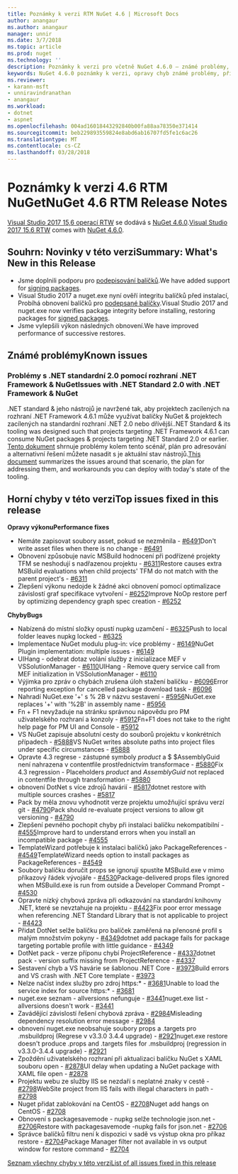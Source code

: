 ```yaml
---
title: Poznámky k verzi RTM NuGet 4.6 | Microsoft Docs
author: anangaur
ms.author: anangaur
manager: unnir
ms.date: 3/7/2018
ms.topic: article
ms.prod: nuget
ms.technology: ''
description: Poznámky k verzi pro včetně NuGet 4.6.0 – známé problémy, opravy chyb, přidaných funkcí a chcete.
keywords: NuGet 4.6.0 poznámky k verzi, opravy chyb známé problémy, přidat funkce, chcete
ms.reviewer:
- karann-msft
- unniravindranathan
- anangaur
ms.workload:
- dotnet
- aspnet
ms.openlocfilehash: 004ad16018443292840b00fa88aa78350e371414
ms.sourcegitcommit: beb229893559824e8abd6ab16707fd5fe1c6ac26
ms.translationtype: MT
ms.contentlocale: cs-CZ
ms.lasthandoff: 03/28/2018
---
```

# <a name="nuget-46-rtm-release-notes"></a><span data-ttu-id="cf185-104">Poznámky k verzi 4.6 RTM NuGet</span><span class="sxs-lookup"><span data-stu-id="cf185-104">NuGet 4.6 RTM Release Notes</span></span>

<span data-ttu-id="cf185-105">[Visual Studio 2017 15,6 operací RTW](https://www.visualstudio.com/news/releasenotes/vs2017-relnotes) se dodává s [NuGet 4.6.0](https://dist.nuget.org/win-x86-commandline/v4.6.0/nuget.exe).</span><span class="sxs-lookup"><span data-stu-id="cf185-105">[Visual Studio 2017 15.6 RTW](https://www.visualstudio.com/news/releasenotes/vs2017-relnotes) comes with [NuGet 4.6.0](https://dist.nuget.org/win-x86-commandline/v4.6.0/nuget.exe).</span></span>

## <a name="summary-whats-new-in-this-release"></a><span data-ttu-id="cf185-106">Souhrn: Novinky v této verzi</span><span class="sxs-lookup"><span data-stu-id="cf185-106">Summary: What's New in this Release</span></span>
* <span data-ttu-id="cf185-107">Jsme doplnili podporu pro [podepisování balíčků](https://docs.microsoft.com/en-us/nuget/create-packages/sign-a-package).</span><span class="sxs-lookup"><span data-stu-id="cf185-107">We have added support for [signing packages](https://docs.microsoft.com/en-us/nuget/create-packages/sign-a-package).</span></span>  
* <span data-ttu-id="cf185-108">Visual Studio 2017 a nuget.exe nyní ověří integritu balíčků před instalací, Probíhá obnovení balíčků pro [podepsané balíčky](https://docs.microsoft.com/en-us/nuget/reference/signed-packages-reference).</span><span class="sxs-lookup"><span data-stu-id="cf185-108">Visual Studio 2017 and nuget.exe now verifies package integrity before installing, restoring packages for [signed packages](https://docs.microsoft.com/en-us/nuget/reference/signed-packages-reference).</span></span>
* <span data-ttu-id="cf185-109">Jsme vylepšili výkon následných obnovení.</span><span class="sxs-lookup"><span data-stu-id="cf185-109">We have improved performance of successive restores.</span></span>

## <a name="known-issues"></a><span data-ttu-id="cf185-110">Známé problémy</span><span class="sxs-lookup"><span data-stu-id="cf185-110">Known issues</span></span>
### <a name="issues-with-net-standard-20-with-net-framework--nuget"></a><span data-ttu-id="cf185-111">Problémy s .NET standardní 2.0 pomocí rozhraní .NET Framework & NuGet</span><span class="sxs-lookup"><span data-stu-id="cf185-111">Issues with .NET Standard 2.0 with .NET Framework & NuGet</span></span> 

<span data-ttu-id="cf185-112">.NET standard & jeho nástrojů je navržené tak, aby projektech zacílených na rozhraní .NET Framework 4.6.1 může využívat balíčky NuGet & projektech zacílených na standardní rozhraní .NET 2.0 nebo dřívější.</span><span class="sxs-lookup"><span data-stu-id="cf185-112">.NET Standard & its tooling was designed such that projects targeting .NET Framework 4.6.1 can consume NuGet packages & projects targeting .NET Standard 2.0 or earlier.</span></span> <span data-ttu-id="cf185-113">[Tento dokument](https://github.com/dotnet/standard/issues/481) shrnuje problémy kolem tento scénář, plán pro adresování a alternativní řešení můžete nasadit s je aktuální stav nástrojů.</span><span class="sxs-lookup"><span data-stu-id="cf185-113">[This document](https://github.com/dotnet/standard/issues/481) summarizes the issues around that scenario, the plan for addressing them, and workarounds you can deploy with today's state of the tooling.</span></span>

## <a name="top-issues-fixed-in-this-release"></a><span data-ttu-id="cf185-114">Horní chyby v této verzi</span><span class="sxs-lookup"><span data-stu-id="cf185-114">Top issues fixed in this release</span></span>

<span data-ttu-id="cf185-115">**Opravy výkonu**</span><span class="sxs-lookup"><span data-stu-id="cf185-115">**Performance fixes**</span></span>
* <span data-ttu-id="cf185-116">Nemáte zapisovat soubory asset, pokud se nezměnila - [#6491](https://github.com/NuGet/Home/issues/6491)</span><span class="sxs-lookup"><span data-stu-id="cf185-116">Don't write asset files when there is no change - [#6491](https://github.com/NuGet/Home/issues/6491)</span></span>
* <span data-ttu-id="cf185-117">Obnovení způsobuje navíc MSBuild hodnocení při podřízené projekty TFM se neshodují s nadřazenou projektu - [#6311](https://github.com/NuGet/Home/issues/6311)</span><span class="sxs-lookup"><span data-stu-id="cf185-117">Restore causes extra MSBuild evaluations when child projects' TFM do not match with the parent project's - [#6311](https://github.com/NuGet/Home/issues/6311)</span></span>
* <span data-ttu-id="cf185-118">Zlepšení výkonu nedojde k žádné akci obnovení pomocí optimalizace závislostí graf specifikace vytvoření - [#6252](https://github.com/NuGet/Home/issues/6252)</span><span class="sxs-lookup"><span data-stu-id="cf185-118">Improve NoOp restore perf by optimizing dependency graph spec creation - [#6252](https://github.com/NuGet/Home/issues/6252)</span></span>

<span data-ttu-id="cf185-119">**Chyby**</span><span class="sxs-lookup"><span data-stu-id="cf185-119">**Bugs**</span></span>
* <span data-ttu-id="cf185-120">Nabízená do místní složky opustí nupkg uzamčení - [#6325](https://github.com/NuGet/Home/issues/6325)</span><span class="sxs-lookup"><span data-stu-id="cf185-120">Push to local folder leaves nupkg locked - [#6325](https://github.com/NuGet/Home/issues/6325)</span></span>
* <span data-ttu-id="cf185-121">Implementace NuGet modulu plug-in: více problémy - [#6149](https://github.com/NuGet/Home/issues/6149)</span><span class="sxs-lookup"><span data-stu-id="cf185-121">NuGet Plugin implementation:  multiple issues - [#6149](https://github.com/NuGet/Home/issues/6149)</span></span>
* <span data-ttu-id="cf185-122">UIHang - odebrat dotaz volání služby z inicializace MEF v VSSolutionManager - [#6110](https://github.com/NuGet/Home/issues/6110)</span><span class="sxs-lookup"><span data-stu-id="cf185-122">UIHang - Remove query service call from MEF initialization in VSSolutionManager - [#6110](https://github.com/NuGet/Home/issues/6110)</span></span>
* <span data-ttu-id="cf185-123">Výjimka pro zpráv o chybách zrušena úloh stažení balíčku - [#6096](https://github.com/NuGet/Home/issues/6096)</span><span class="sxs-lookup"><span data-stu-id="cf185-123">Error reporting exception for cancelled package download task - [#6096](https://github.com/NuGet/Home/issues/6096)</span></span>
* <span data-ttu-id="cf185-124">Nahradí NuGet.exe '+' s % 2B v názvu sestavení - [#5956](https://github.com/NuGet/Home/issues/5956)</span><span class="sxs-lookup"><span data-stu-id="cf185-124">NuGet.exe replaces '+' with '%2B' in assembly name - [#5956](https://github.com/NuGet/Home/issues/5956)</span></span>
* <span data-ttu-id="cf185-125">Fn + F1 nevyžaduje na stránku správnou nápovědu pro PM uživatelského rozhraní a konzoly - [#5912](https://github.com/NuGet/Home/issues/5912)</span><span class="sxs-lookup"><span data-stu-id="cf185-125">Fn+F1 does not take to the right help page for PM UI and Console - [#5912](https://github.com/NuGet/Home/issues/5912)</span></span>
* <span data-ttu-id="cf185-126">VS NuGet zapisuje absolutní cesty do souborů projektu v konkrétních případech - [#5888](https://github.com/NuGet/Home/issues/5888)</span><span class="sxs-lookup"><span data-stu-id="cf185-126">VS NuGet writes absolute paths into project files under specific circumstances - [#5888](https://github.com/NuGet/Home/issues/5888)</span></span>
* <span data-ttu-id="cf185-127">Opravte 4.3 regrese - zástupné symboly $product$ a $ $AssemblyGuid není nahrazena v contentfile prostřednictvím transformace - [#5880](https://github.com/NuGet/Home/issues/5880)</span><span class="sxs-lookup"><span data-stu-id="cf185-127">Fix 4.3 regression - Placeholders $product$ and $AssemblyGuid$ not replaced in contentfile through transformation - [#5880](https://github.com/NuGet/Home/issues/5880)</span></span>
* <span data-ttu-id="cf185-128">obnovení DotNet s více zdrojů havárií - [#5817](https://github.com/NuGet/Home/issues/5817)</span><span class="sxs-lookup"><span data-stu-id="cf185-128">dotnet restore with multiple sources crashes - [#5817](https://github.com/NuGet/Home/issues/5817)</span></span>
* <span data-ttu-id="cf185-129">Pack by měla znovu vyhodnotit verze projektu umožňující správu verzí git - [#4790](https://github.com/NuGet/Home/issues/4790)</span><span class="sxs-lookup"><span data-stu-id="cf185-129">Pack should re-evaluate project versions to allow git versioning - [#4790](https://github.com/NuGet/Home/issues/4790)</span></span>
* <span data-ttu-id="cf185-130">Zlepšení pevného pochopit chyby při instalaci balíčku nekompatibilní - [#4555](https://github.com/NuGet/Home/issues/4555)</span><span class="sxs-lookup"><span data-stu-id="cf185-130">Improve hard to understand errors when you install an incompatible package - [#4555](https://github.com/NuGet/Home/issues/4555)</span></span>
* <span data-ttu-id="cf185-131">TemplateWizard potřebuje k instalaci balíčků jako PackageReferences - [#4549](https://github.com/NuGet/Home/issues/4549)</span><span class="sxs-lookup"><span data-stu-id="cf185-131">TemplateWizard needs option to install packages as PackageReferences - [#4549](https://github.com/NuGet/Home/issues/4549)</span></span>
* <span data-ttu-id="cf185-132">Soubory balíčku doručit props se ignorují spustíte MSBuild.exe v mimo příkazový řádek vývojáře - [#4530](https://github.com/NuGet/Home/issues/4530)</span><span class="sxs-lookup"><span data-stu-id="cf185-132">Package-delivered props files ignored when MSBuild.exe is run from outside a Developer Command Prompt - [#4530](https://github.com/NuGet/Home/issues/4530)</span></span>
* <span data-ttu-id="cf185-133">Opravte nízký chybová zpráva při odkazování na standardní knihovny .NET, které se nevztahuje na projektu - [#4423](https://github.com/NuGet/Home/issues/4423)</span><span class="sxs-lookup"><span data-stu-id="cf185-133">Fix poor error message when referencing .NET Standard Library that is not applicable to project - [#4423](https://github.com/NuGet/Home/issues/4423)</span></span>
* <span data-ttu-id="cf185-134">Přidat DotNet selže balíčku pro balíček zaměřená na přenosné profil s malým množstvím pokyny - [#4349](https://github.com/NuGet/Home/issues/4349)</span><span class="sxs-lookup"><span data-stu-id="cf185-134">dotnet add package fails for package targeting portable profile with little guidance - [#4349](https://github.com/NuGet/Home/issues/4349)</span></span>
* <span data-ttu-id="cf185-135">DotNet pack - verze příponu chybí ProjectReference - [#4337](https://github.com/NuGet/Home/issues/4337)</span><span class="sxs-lookup"><span data-stu-id="cf185-135">dotnet pack - version suffix missing from ProjectReference - [#4337](https://github.com/NuGet/Home/issues/4337)</span></span>
* <span data-ttu-id="cf185-136">Sestavení chyb a VS havárie se šablonou .NET Core - [#3973](https://github.com/NuGet/Home/issues/3973)</span><span class="sxs-lookup"><span data-stu-id="cf185-136">Build errors and VS crash with .NET Core template - [#3973](https://github.com/NuGet/Home/issues/3973)</span></span>
* <span data-ttu-id="cf185-137">Nelze načíst index služby pro zdroj https:\* - [#3681](https://github.com/NuGet/Home/issues/3681)</span><span class="sxs-lookup"><span data-stu-id="cf185-137">Unable to load the service index for source https:\* - [#3681](https://github.com/NuGet/Home/issues/3681)</span></span>
* <span data-ttu-id="cf185-138">nuget.exe seznam - allversions nefunguje - [#3441](https://github.com/NuGet/Home/issues/3441)</span><span class="sxs-lookup"><span data-stu-id="cf185-138">nuget.exe list -allversions doesn't work - [#3441](https://github.com/NuGet/Home/issues/3441)</span></span>
* <span data-ttu-id="cf185-139">Zavádějící závislostí řešení chybová zpráva - [#2984](https://github.com/NuGet/Home/issues/2984)</span><span class="sxs-lookup"><span data-stu-id="cf185-139">Misleading dependency resolution error message - [#2984](https://github.com/NuGet/Home/issues/2984)</span></span>
* <span data-ttu-id="cf185-140">obnovení nuget.exe neobsahuje soubory props a .targets pro .msbuildproj (Regrese v v3.3.0 3.4.4 upgrade) - [#2921](https://github.com/NuGet/Home/issues/2921)</span><span class="sxs-lookup"><span data-stu-id="cf185-140">nuget.exe restore doesn't produce .props and .targets files for .msbuildproj (regression in v3.3.0-3.4.4 upgrade) - [#2921](https://github.com/NuGet/Home/issues/2921)</span></span>
* <span data-ttu-id="cf185-141">Zpoždění uživatelského rozhraní při aktualizaci balíčku NuGet s XAML souboru open - [#2878](https://github.com/NuGet/Home/issues/2878)</span><span class="sxs-lookup"><span data-stu-id="cf185-141">UI delay when updating a NuGet package with XAML file open - [#2878](https://github.com/NuGet/Home/issues/2878)</span></span>
* <span data-ttu-id="cf185-142">Projektu webu ze služby IIS se nezdaří s neplatné znaky v cestě - [#2798](https://github.com/NuGet/Home/issues/2798)</span><span class="sxs-lookup"><span data-stu-id="cf185-142">WebSite project from IIS fails with illegal characters in path - [#2798](https://github.com/NuGet/Home/issues/2798)</span></span>
* <span data-ttu-id="cf185-143">Nuget přidat zablokování na CentOS - [#2708](https://github.com/NuGet/Home/issues/2708)</span><span class="sxs-lookup"><span data-stu-id="cf185-143">Nuget add hangs on CentOS - [#2708](https://github.com/NuGet/Home/issues/2708)</span></span>
* <span data-ttu-id="cf185-144">Obnovení s packagesavemode - nupkg selže technologie json.net - [#2706](https://github.com/NuGet/Home/issues/2706)</span><span class="sxs-lookup"><span data-stu-id="cf185-144">Restore with packagesavemode -nupkg fails for json.net - [#2706](https://github.com/NuGet/Home/issues/2706)</span></span>
* <span data-ttu-id="cf185-145">Správce balíčků filtru není k dispozici v sadě vs výstup okna pro příkaz restore - [#2704](https://github.com/NuGet/Home/issues/2704)</span><span class="sxs-lookup"><span data-stu-id="cf185-145">Package Manager filter not available in vs output window for restore command - [#2704](https://github.com/NuGet/Home/issues/2704)</span></span>


[<span data-ttu-id="cf185-146">Seznam všechny chyby v této verzi</span><span class="sxs-lookup"><span data-stu-id="cf185-146">List of all issues fixed in this release</span></span>](https://github.com/NuGet/Home/issues?q=is%3Aissue+is%3Aclosed+milestone%3A%224.6")

